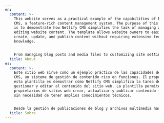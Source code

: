 ```yaml
---
en:
  content: >-
    This website serves as a practical example of the capabilities of Netlify
    CMS, a feature-rich content management system. The purpose of this template
    is to demonstrate how Netlify CMS simplifies the task of managing and
    editing website content. The template allows website owners to easily
    create, update, and publish content without requiring extensive technical
    knowledge. 


    From managing blog posts and media files to customizing site settings and collaborating with team members, the Netlify CMS Start Template offers a comprehensive overview of the platform's functionality. By showcasing the smooth content editing experience and efficient version control and deployment features, the template proves to be a valuable resource for individuals and businesses aiming to enhance their content management processes.
  title: About
es:
  content: >-
    Este sitio web sirve como un ejemplo práctico de las capacidades de Netlify
    CMS, un sistema de gestión de contenido rico en funciones. El propósito de
    esta plantilla es demostrar cómo Netlify CMS simplifica la tarea de
    gestionar y editar el contenido del sitio web. La plantilla permite a los
    propietarios de sitios web crear, actualizar y publicar contenido fácilmente
    sin necesidad de tener amplios conocimientos técnicos.


    Desde la gestión de publicaciones de blog y archivos multimedia hasta la personalización de la configuración del sitio y la colaboración con miembros del equipo, la Plantilla de Inicio de Netlify CMS ofrece una visión completa de la funcionalidad de la plataforma. Al mostrar la experiencia fluida de edición de contenido y las características eficientes de control de versiones y implementación, la plantilla resulta ser un recurso valioso para individuos y empresas que buscan mejorar sus procesos de gestión de contenido.
  title: Sobre
---
```

